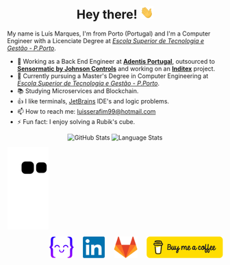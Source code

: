 <h1 align='center'>Hey there!
<img src="https://raw.githubusercontent.com/luismarques99/luismarques99/master/assets/wave.gif" height="30px"/>
</h1>

My name is Luís Marques, I'm from Porto (Portugal) and I'm a Computer Engineer with a Licenciate Degree at [_Escola Superior de Tecnologia e Gestão - P.Porto_](https://www.estg.ipp.pt/).

- :briefcase: Working as a Back End Engineer at [**Adentis Portugal**](https://www.adentis.pt/), outsourced to [**Sensormatic by Johnson Controls**](https://www.sensormatic.com/) and working on an [**Inditex**](https://www.inditex.com/) project.
- :telescope: Currently pursuing a Master's Degree in Computer Engineering at [_Escola Superior de Tecnologia e Gestão - P.Porto_](https://www.estg.ipp.pt/).
- :books: Studying Microservices and Blockchain.
- :thumbsup: I like terminals, [JetBrains](https://www.jetbrains.com/) IDE's and logic problems.
- :mailbox: How to reach me: luisserafim99@hotmail.com
- :zap: Fun fact: I enjoy solving a Rubik's cube.

<p></p>

<div align="center">
    <img height="170em" alt="GitHub Stats" src="https://github-readme-stats.vercel.app/api?username=luismarques99&show_icons=true&hide_border=true&count_private=true&theme=material-palenight"/>
    <img height="170em" alt="Language Stats" src="https://github-readme-stats.vercel.app/api/top-langs/?username=luismarques99&layout=compact&hide_border=true&theme=material-palenight"/>
</div>

<p></p>

![Snake animation](https://github.com/luismarques99/luismarques99/blob/output/github-contribution-grid-snake.svg)

<p></p>
<div align="right">
    <a href="https://exercism.org/profiles/luismarques99"><img height="50" src="https://raw.githubusercontent.com/luismarques99/luismarques99/master/assets/exercism-logo.png"></a>
    &emsp;
    <a href="https://www.linkedin.com/in/luismarques99"><img height="50" src="https://raw.githubusercontent.com/luismarques99/luismarques99/master/assets/linkedin-logo.png"></a>
    &emsp;
    <a href="https://gitlab.com/luismarques99"><img height="50" src="https://raw.githubusercontent.com/luismarques99/luismarques99/master/assets/gitlab-logo.png"></a>
    &emsp;
    <a href="https://www.buymeacoffee.com/LuisMarques99"><img height="50" src="https://raw.githubusercontent.com/luismarques99/luismarques99/master/assets/BMC/bmc-button.png"></a>
</div>
